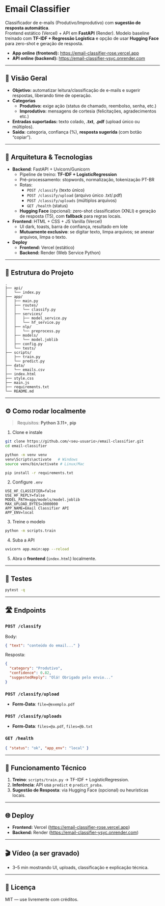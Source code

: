 # Email Classifier

Classificador de e-mails (Produtivo/Improdutivo) com **sugestão de resposta automática**.  
Frontend estático (Vercel) + API em **FastAPI** (Render). Modelo baseline treinado com **TF-IDF + Regressão Logística** e opção de usar **Hugging Face** para zero-shot e geração de resposta.

- **App online (frontend):** https://email-classifier-rose.vercel.app  
- **API online (backend):** https://email-classifier-ysyc.onrender.com

---

## 👀 Visão Geral

- **Objetivo:** automatizar leitura/classificação de e-mails e sugerir respostas, liberando time de operação.
- **Categorias**
  - **Produtivo:** exige ação (status de chamado, reembolso, senha, etc.)
  - **Improdutivo:** mensagens de cortesia (felicitações, agradecimentos etc.)
- **Entradas suportadas:** texto colado, **.txt**, **.pdf** (upload único ou múltiplos).
- **Saída:** categoria, confiança (%), **resposta sugerida** (com botão “copiar”).

---

## 🧱 Arquitetura & Tecnologias

- **Backend**: FastAPI + Uvicorn/Gunicorn
  - Pipeline de treino: **TF-IDF + LogisticRegression**
  - Pré-processamento: stopwords, normalização, tokenização PT-BR
  - Rotas:
    - `POST /classify` (texto único)
    - `POST /classify/upload` (arquivo único .txt/.pdf)
    - `POST /classify/uploads` (múltiplos arquivos)
    - `GET /health` (status)
  - **Hugging Face** (opcional): zero-shot classification (XNLI) e geração de resposta (T5), com **fallback** para regras locais.
- **Frontend**: HTML + CSS + JS Vanilla (Vercel)
  - UI dark, toasts, barra de confiança, resultado em lote
  - **Mutuamente exclusivo**: se digitar texto, limpa arquivos; se anexar arquivos, limpa o texto.
- **Deploy**
  - **Frontend:** Vercel (estático)
  - **Backend:** Render (Web Service Python)

---

## 📁 Estrutura do Projeto

```
.
├── api/
│   └── index.py
├── app/
│   ├── main.py
│   ├── routes/
│   │   └── classify.py
│   ├── services/
│   │   ├── model_service.py
│   │   └── hf_service.py
│   ├── nlp/
│   │   └── preprocess.py
│   ├── models/
│   │   └── model.joblib
│   ├── config.py
│   └── tests/
├── scripts/
│   ├── train.py
│   └── predict.py
├── data/
│   └── emails.csv
├── index.html
├── style.css
├── main.js
├── requirements.txt
└── README.md
```

---

## ⚙️ Como rodar **localmente**

> Requisitos: **Python 3.11+**, **pip**

1) Clone e instale

```bash
git clone https://github.com/<seu-usuario>/email-classifier.git
cd email-classifier

python -m venv venv
venv\Scripts\activate   # Windows
source venv/bin/activate # Linux/Mac

pip install -r requirements.txt
```

2) Configure `.env`

```env
USE_HF_CLASSIFIER=false
USE_HF_REPLY=false
MODEL_PATH=app/models/model.joblib
MAX_UPLOAD_BYTES=3000000
APP_NAME=Email Classifier API
APP_ENV=local
```

3) Treine o modelo

```bash
python -m scripts.train
```

4) Suba a API

```bash
uvicorn app.main:app --reload
```

5) Abra o **frontend** (`index.html`) localmente.

---

## 🧪 Testes

```bash
pytest -q
```

---

## 🛣️ Endpoints

### `POST /classify`
Body:
```json
{ "text": "conteúdo do email..." }
```

Resposta:
```json
{
  "category": "Produtivo",
  "confidence": 0.82,
  "suggestedReply": "Olá! Obrigado pelo envio..."
}
```

### `POST /classify/upload`
- **Form-Data**: `file=@exemplo.pdf`

### `POST /classify/uploads`
- **Form-Data**: `files=@a.pdf`, `files=@b.txt`

### `GET /health`
```json
{ "status": "ok", "app_env": "local" }
```

---

## 🧠 Funcionamento Técnico

1. **Treino**: `scripts/train.py` → TF-IDF + LogisticRegression.
2. **Inferência**: API usa `predict` e `predict_proba`.
3. **Sugestão de Resposta**: via Hugging Face (opcional) ou heurísticas locais.

---

## 🌐 Deploy

- **Frontend:** Vercel (https://email-classifier-rose.vercel.app)
- **Backend:** Render (https://email-classifier-ysyc.onrender.com)

---

## 🎬 Vídeo (a ser gravado)

- 3–5 min mostrando UI, uploads, classificação e explicação técnica.

---

## 🧾 Licença
MIT — use livremente com créditos.
